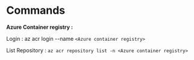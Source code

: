 # Commands

**Azure Container registry :**

Login  :  az acr login --name `<Azure container registry>`

List Repository : `az acr repository list -n <Azure container registry>`
